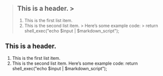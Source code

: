 > ## This is a header. >
> 1. This is the first list item.
> 2. This is the second list item. >
> Here’s some example code: >
> return shell_exec("echo $input | $markdown_script");


 ## This is a header. 
 1. This is the first list item.
 2. This is the second list item. 
 Here’s some example code: 
 return shell_exec("echo $input | $markdown_script");
